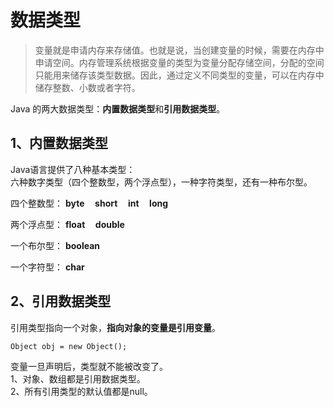 # 数据类型

> 变量就是申请内存来存储值。也就是说，当创建变量的时候，需要在内存中申请空间。内存管理系统根据变量的类型为变量分配存储空间，分配的空间只能用来储存该类型数据。因此，通过定义不同类型的变量，可以在内存中储存整数、小数或者字符。

Java 的两大数据类型：**内置数据类型**和**引用数据类型**。

## 1、内置数据类型

Java语言提供了八种基本类型：  
六种数字类型（四个整数型，两个浮点型），一种字符类型，还有一种布尔型。

四个整数型：  **byte &nbsp; &nbsp; short &nbsp; &nbsp; int &nbsp; &nbsp; long**

两个浮点型：  **float &nbsp; &nbsp; double**

一个布尔型：  **boolean**

一个字符型：  **char**

## 2、引用数据类型

引用类型指向一个对象，**指向对象的变量是引用变量**。

```Object obj = new Object();```

变量一旦声明后，类型就不能被改变了。  
1、对象、数组都是引用数据类型。  
2、所有引用类型的默认值都是null。
